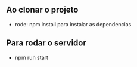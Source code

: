 ## Ao clonar o projeto

- rode: npm install para instalar as dependencias

## Para rodar o servidor

- npm run start
